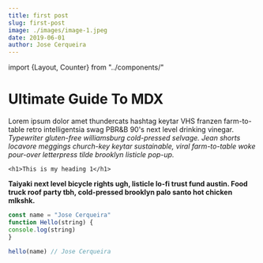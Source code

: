 ```yaml
---
title: first post
slug: first-post
image: ./images/image-1.jpeg
date: 2019-06-01
author: Jose Cerqueira
---
```


import {Layout, Counter} from "../components/"

<Layout>

# Ultimate Guide To MDX

Lorem ipsum dolor amet thundercats hashtag keytar VHS franzen
farm-to-table retro intelligentsia swag PBR&B 90's next level drinking
vinegar. _Typewriter gluten-free williamsburg cold-pressed selvage. Jean
shorts locavore meggings church-key keytar sustainable, viral
farm-to-table woke pour-over letterpress tilde brooklyn listicle
pop-up._ 

`<h1>This is my heading 1</h1>` 

**Taiyaki next level bicycle
rights ugh, listicle lo-fi trust fund austin. Food truck roof party tbh,
cold-pressed brooklyn palo santo hot chicken mlkshk.**

<Counter/>

<div className="code">

```javascript
const name = "Jose Cerqueira"
function Hello(string) {
console.log(string)
}

hello(name) // Jose Cerqueira
```

</div>

</Layout>

